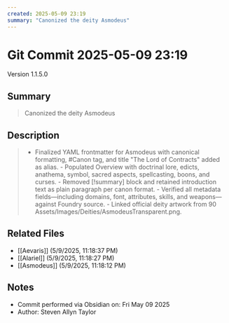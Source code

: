 ```yaml
---
created: 2025-05-09 23:19
summary: "Canonized the deity Asmodeus"
---
```


# Git Commit 2025-05-09 23:19

Version 1.1.5.0

## Summary
> Canonized the deity Asmodeus

## Description
> - Finalized YAML frontmatter for Asmodeus with canonical formatting, #Canon tag, and title "The Lord of Contracts" added as alias. - Populated Overview with doctrinal lore, edicts, anathema, symbol, sacred aspects, spellcasting, boons, and curses. - Removed [!summary] block and retained introduction text as plain paragraph per canon format. - Verified all metadata fields—including domains, font, attributes, skills, and weapons—against Foundry source. - Linked official deity artwork from 90 Assets/Images/Deities/AsmodeusTransparent.png.

## Related Files
- [[Aevaris]] (5/9/2025, 11:18:37 PM)
- [[Alariel]] (5/9/2025, 11:18:27 PM)
- [[Asmodeus]] (5/9/2025, 11:18:12 PM)

## Notes
- Commit performed via Obsidian on: Fri May 09 2025
- Author: Steven Allyn Taylor

